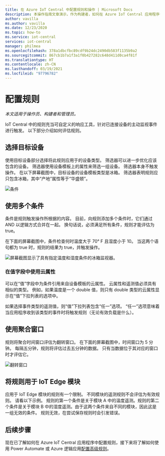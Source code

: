 ```yaml
---
title: 在 Azure IoT Central 中配置规则和操作 | Microsoft Docs
description: 本操作指南文章演示，作为构建者，如何在 Azure IoT Central 应用程序中配置基于遥测的规则和操作。
author: vavilla
ms.author: vavilla
ms.date: 12/23/2020
ms.topic: how-to
ms.service: iot-central
services: iot-central
manager: philmea
ms.openlocfilehash: 378a1dbcfbc89cdf9b24dc2490db583f1135b9a2
ms.sourcegitcommit: 867cb1b7a1f3a1f0b427282c648d411d0ca4f81f
ms.translationtype: HT
ms.contentlocale: zh-CN
ms.lasthandoff: 03/19/2021
ms.locfileid: "97796782"
---
```

# <a name="configure-rules"></a>配置规则

*本文适用于操作员、构建者和管理员。*

IoT Central 中的规则充当可自定义的响应工具，针对已连接设备的主动监视事件进行触发。 以下部分介绍如何评估规则。

## <a name="select-target-devices"></a>选择目标设备

使用目标设备部分选择将此规则应用于的设备类型。 筛选器可以进一步优化应该包含的设备。 筛选器使用设备模板上的属性来筛选一组设备。 筛选器本身不触发操作。 在以下屏幕截图中，目标设备的设备模板类型是冰箱。   筛选器表明规则应只包含冰箱，其中“产地”属性等于“华盛顿”。

![条件](media/howto-configure-rules/filters.png)

## <a name="use-multiple-conditions"></a>使用多个条件

条件是规则触发操作所根据的内容。 目前，向规则添加多个条件时，它们通过 AND 以逻辑方式合并在一起。 换句话说，必须满足所有条件，规则才能评估为 true。  

在下面的屏幕截图中，条件检查何时温度大于 70&deg; F 且湿度小于 10。 当这两个语句都为 true 时，规则的结果为 true，并触发操作。

![屏幕截图显示了具有指定温度和湿度条件的冰箱监视器。](media/howto-configure-rules/conditions.png)

### <a name="use-a-cloud-property-in-a-value-field"></a>在值字段中使用云属性

可以在“值”字段中为条件引用来自设备模板的云属性。 云属性和遥测值必须具有相似的类型。  例如，如果温度是一个 double 值，则只有 double 类型的云属性显示在“值”下拉列表的选项中。

 如果选择事件类型的遥测值，则“值”下拉列表包含“任一”选项。 “任一”选项意味着当应用程序收到该类型的事件时将触发规则（无论有效负载是什么）。

## <a name="use-aggregate-windowing"></a>使用聚合窗口

规则将聚合时间窗口评估为翻转窗口。 在下面的屏幕截图中，时间窗口为 5 分钟。 每隔五分钟，规则将评估过去五分钟的数据。 只有当数据位于其对应的窗口时才评估它。

![翻转窗口](media/howto-configure-rules/tumbling-window.png)

## <a name="use-rules-with-iot-edge-modules"></a>将规则用于 IoT Edge 模块

应用于 IoT Edge 模块的规则有一个限制。 不同模块的遥测规则不会评估为有效规则。 请看以下示例。 规则的第一个条件是关于模块 A 中的温度遥测。规则的第二个条件是关于模块 B 中的湿度遥测。由于这两个条件来自不同的模块，因此这是一组无效的条件。 规则无效，在尝试保存规则时会引发错误。

## <a name="next-steps"></a>后续步骤

现在已了解如何在 Azure IoT Central 应用程序中配置规则，接下来将了解如何使用 Power Automate 或 Azure 逻辑应用[配置高级规则](howto-configure-rules-advanced.md)。
